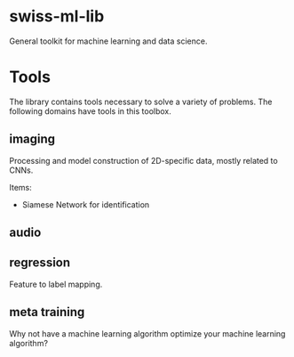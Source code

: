 # swiss-ml-lib
General toolkit for machine learning and data science.

# Tools
The library contains tools necessary to solve a variety of problems. The following domains have tools in this toolbox.

## imaging
Processing and model construction of 2D-specific data, mostly related to CNNs. 

Items:
* Siamese Network for identification

## audio


## regression 
Feature to label mapping.

## meta training
Why not have a machine learning algorithm optimize your machine learning algorithm?